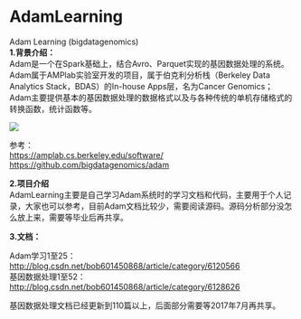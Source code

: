 # AdamLearning
Adam Learning (bigdatagenomics)  
**1.背景介绍：**  
Adam是一个在Spark基础上，结合Avro、Parquet实现的基因数据处理的系统。  
Adam属于AMPlab实验室开发的项目，属于伯克利分析栈（Berkeley Data Analytics Stack，BDAS）的In-house Apps层，名为Cancer Genomics；  
Adam主要提供基本的基因数据处理的数据格式以及与各种传统的单机存储格式的转换函数，统计函数等。

![](http://i.imgur.com/lIbqMZb.png)

参考：  
https://amplab.cs.berkeley.edu/software/  
https://github.com/bigdatagenomics/adam
 
**2.项目介绍**  
AdamLearning主要是自己学习Adam系统时的学习文档和代码，主要用于个人记录，大家也可以参考，目前Adam文档比较少，需要阅读源码。源码分析部分没怎么放上来，需要等毕业后再共享。

**3.文档：**

 Adam学习1至25：http://blog.csdn.net/bob601450868/article/category/6120566   
基因数据处理1至52：http://blog.csdn.net/bob601450868/article/category/6128626

基因数据处理文档已经更新到110篇以上，后面部分需要等2017年7月再共享。
